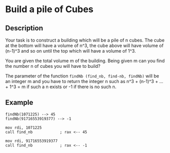 # Build a pile of Cubes

## Description

Your task is to construct a building which will be a pile of n cubes. The cube at the bottom will have a volume of n^3, the cube above will have volume of (n-1)^3 and so on until the top which will have a volume of 1^3.

You are given the total volume m of the building. Being given m can you find the number n of cubes you will have to build?

The parameter of the function ```findNb (find_nb, find-nb, findNb)``` will be an integer m and you have to return the integer n such as n^3 + (n-1)^3 + ... + 1^3 = m if such a n exists or -1 if there is no such n.

## Example

```
findNb(1071225) --> 45
findNb(91716553919377) --> -1
```

```
mov rdi, 1071225
call find_nb            ; rax <-- 45

mov rdi, 91716553919377
call find_nb            ; rax <-- -1
```